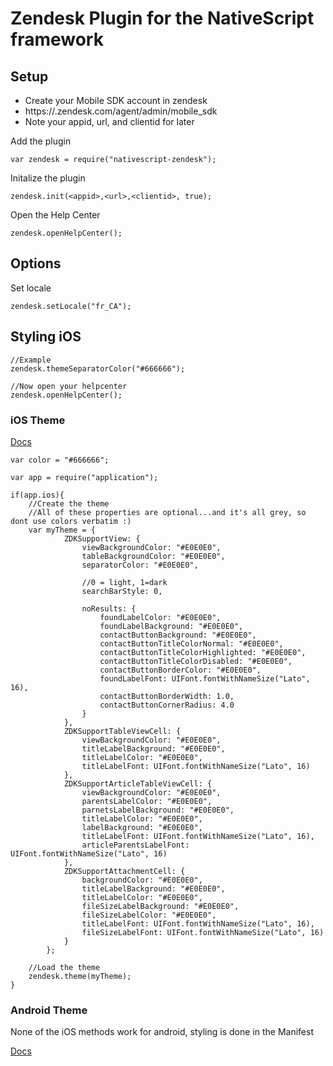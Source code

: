 # Zendesk Plugin for the NativeScript framework

## Setup
- Create your Mobile SDK account in zendesk
- https://<domain>.zendesk.com/agent/admin/mobile_sdk
- Note your appid, url, and clientid for later

Add the plugin
```
var zendesk = require("nativescript-zendesk");
```
Initalize the plugin
```
zendesk.init(<appid>,<url>,<clientid>, true);
```

Open the Help Center
```
zendesk.openHelpCenter();
```

## Options
Set locale
```
zendesk.setLocale("fr_CA");
```

## Styling iOS
```
//Example
zendesk.themeSeparatorColor("#666666");

//Now open your helpcenter
zendesk.openHelpCenter();     
```

### iOS Theme
[Docs](https://developer.zendesk.com/embeddables/docs/ios/customization)
```
var color = "#666666";

var app = require("application");

if(app.ios){
	//Create the theme
	//All of these properties are optional...and it's all grey, so dont use colors verbatim :)
	var myTheme = {
			ZDKSupportView: {
				viewBackgroundColor: "#E0E0E0",
				tableBackgroundColor: "#E0E0E0",
				separatorColor: "#E0E0E0",
			
				//0 = light, 1=dark
				searchBarStyle: 0,
				
				noResults: {
					foundLabelColor: "#E0E0E0",
					foundLabelBackground: "#E0E0E0",
					contactButtonBackground: "#E0E0E0",
					contactButtonTitleColorNormal: "#E0E0E0",
					contactButtonTitleColorHighlighted: "#E0E0E0",
					contactButtonTitleColorDisabled: "#E0E0E0",
					contactButtonBorderColor: "#E0E0E0",	
					foundLabelFont: UIFont.fontWithNameSize("Lato", 16),
					contactButtonBorderWidth: 1.0,
					contactButtonCornerRadius: 4.0
				} 
			},
			ZDKSupportTableViewCell: {
				viewBackgroundColor: "#E0E0E0",
				titleLabelBackground: "#E0E0E0",
				titleLabelColor: "#E0E0E0",
                titleLabelFont: UIFont.fontWithNameSize("Lato", 16)
			},
			ZDKSupportArticleTableViewCell: {
				viewBackgroundColor: "#E0E0E0",
				parentsLabelColor: "#E0E0E0",
				parnetsLabelBackground: "#E0E0E0",
				titleLabelColor: "#E0E0E0",
				labelBackground: "#E0E0E0",
				titleLabelFont: UIFont.fontWithNameSize("Lato", 16),
				articleParentsLabelFont: UIFont.fontWithNameSize("Lato", 16)
			},
			ZDKSupportAttachmentCell: {
				backgroundColor: "#E0E0E0",
				titleLabelBackground: "#E0E0E0",
				titleLabelColor: "#E0E0E0",
				fileSizeLabelBackground: "#E0E0E0",
				fileSizeLabelColor: "#E0E0E0",
				titleLabelFont: UIFont.fontWithNameSize("Lato", 16),
				fileSizeLabelFont: UIFont.fontWithNameSize("Lato", 16)
			}
		};
		
	//Load the theme
	zendesk.theme(myTheme);
}
```

### Android Theme
None of the iOS methods work for android, styling is done in the Manifest

[Docs](https://developer.zendesk.com/embeddables/docs/android/customization)
